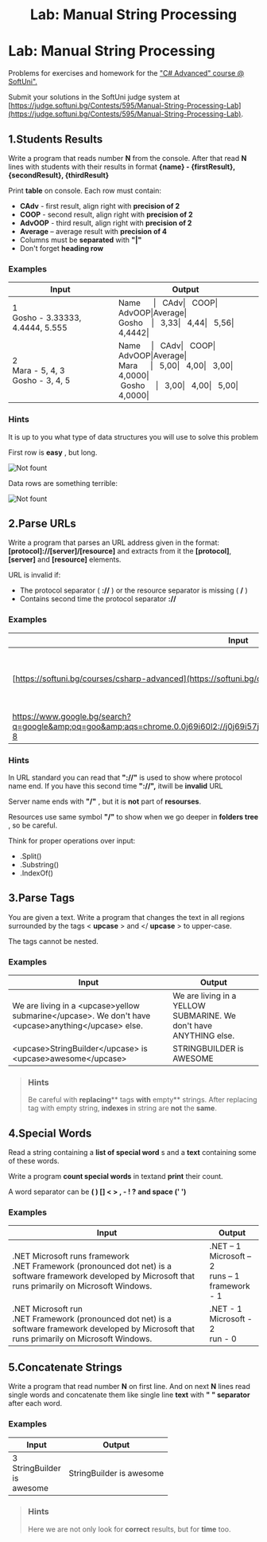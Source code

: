 ﻿# <p align="center"> Lab: Manual String Processing </p>

# Lab: Manual String Processing

Problems for exercises and homework for the [&quot;C# Advanced&quot; course @ SoftUni&quot;.](https://softuni.bg/trainings/1633/csharp-advanced-may-2017)

Submit your solutions in the SoftUni judge system at [https://judge.softuni.bg/Contests/595/Manual-String-Processing-Lab](https://judge.softuni.bg/Contests/595/Manual-String-Processing-Lab).

## 1.Students Results

Write a program that reads number **N** from the console. After that read **N** lines with students with their results in format **{name} - {firstResult}, {secondResult}, {thirdResult}**

Print **table** on console. Each row must contain:

- **CAdv** - first result, align right with **precision of 2**
- **COOP** - second result, align right with **precision of 2**
- **AdvOOP** - third result, align right with **precision of 2**
- **Average** – average result with **precision of 4**
- Columns must be **separated** with **&quot;|&quot;**
- Don&#39;t forget **heading row**

### Examples

| **Input** | **Output** |
| --- | --- |
| 1 <br/> Gosho - 3.33333, 4.4444, 5.555 |&nbsp;Name&nbsp;&nbsp;&nbsp;&nbsp;&nbsp;&nbsp;\|&nbsp;&nbsp;&nbsp;CAdv\|&nbsp;&nbsp;&nbsp;COOP\|&nbsp;AdvOOP\|Average\| <br/> &nbsp;Gosho&nbsp;&nbsp;&nbsp;&nbsp;\|&nbsp;&nbsp;&nbsp;3,33\|&nbsp;&nbsp;&nbsp;4,44\|&nbsp;&nbsp;&nbsp;5,56\|&nbsp;4,4442\| |
| 2 <br/> Mara - 5, 4, 3 <br/> Gosho - 3, 4, 5 |&nbsp;Name&nbsp;&nbsp;&nbsp;&nbsp;&nbsp;\|&nbsp;&nbsp;&nbsp;CAdv\|&nbsp;&nbsp;&nbsp;COOP\|&nbsp;AdvOOP\|Average\| <br/>&nbsp;Mara&nbsp;&nbsp;&nbsp;&nbsp;&nbsp;&nbsp;\|&nbsp;&nbsp;&nbsp;5,00\|&nbsp;&nbsp;&nbsp;4,00\|&nbsp;&nbsp;&nbsp;3,00\|&nbsp;4,0000\|<br/>&nbsp; Gosho&nbsp;&nbsp;&nbsp;&nbsp;&nbsp;\|&nbsp;&nbsp;&nbsp;3,00\|&nbsp;&nbsp;&nbsp;4,00\|&nbsp;&nbsp;&nbsp;5,00\|&nbsp;4,0000\| |

### Hints

It is up to you what type of data structures you will use to solve this problem

First row is **easy** , but long.

![Not fount](/C%23Fundamentals/Advanced-CSharp/images/12.PNG)

Data rows are something terrible:

![Not fount](/C%23Fundamentals/Advanced-CSharp/images/13.PNG)

## 2.Parse URLs

Write a program that parses an URL address given in the format: **[protocol]://[server]/[resource]** and extracts from it the **[protocol]**, **[server]** and **[resource]** elements.

URL is invalid if:

- The protocol separator ( **://** ) or the resource separator is missing ( **/** )
- Contains second time the protocol separator **://**

### Examples

| **Input** | **Output** |
| --- | --- |
| [https://softuni.bg/courses/csharp-advanced](https://softuni.bg/courses/csharp-advanced) | Protocol = https <br/> Server = softuni.bg <br/> Resources = courses/csharp-advance |
| https://www.google.bg/search?q=google&amp;oq=goo&amp;aqs=chrome.0.0j69i60l2://j0j69i57j69i65.2112j0j7&amp;sourceid=chrome&amp;ie=UTF-8 | Invalid URL |

### Hints

In URL standard you can read that **&quot;://&quot;** is used to show where protocol name end. If you have this second time **&quot;://&quot;,** itwill be **invalid** URL

Server name ends with **&quot;/&quot;** , but it is **not** part of **resourses**.

Resources use same symbol **&quot;/&quot;** to show when we go deeper in **folders tree** , so be careful.

Think for proper operations over input:

- .Split()
- .Substring()
- .IndexOf()

## 3.Parse Tags

You are given a text. Write a program that changes the text in all regions surrounded by the tags &lt; **upcase** &gt; and &lt;/ **upcase** &gt; to upper-case.

The tags cannot be nested.

### Examples

| **Input** | **Output** |
| --- | --- |
| We are living in a &lt;upcase&gt;yellow submarine&lt;/upcase&gt;. We don&#39;t have &lt;upcase&gt;anything&lt;/upcase&gt; else. | We are living in a YELLOW SUBMARINE. We don&#39;t have ANYTHING else. |
| &lt;upcase&gt;StringBuilder&lt;/upcase&gt; is &lt;upcase&gt;awesome&lt;/upcase&gt; | STRINGBUILDER is AWESOME |

> ### Hints
> Be careful with **replacing**** tags **with** empty** strings.
> After replacing tag with empty string, **indexes** in string are **not** the **same**.

## 4.Special Words

Read a string containing a **list of special word** s and a **text** containing some of these words.

Write a program **count special words** in textand **print** their count.

A word separator can be **( ) [] &lt; &gt; , - ! ?** **and space (&#39; &#39;)**

### Examples

| **Input** | **Output** |
| --- | --- |
| .NET Microsoft runs framework <br/> .NET Framework (pronounced dot net) is a software framework developed by Microsoft that runs primarily on Microsoft Windows. | .NET – 1 <br/> Microsoft – 2 <br/> runs – 1 <br/> framework - 1 |
| .NET Microsoft run <br/> .NET Framework (pronounced dot net) is a software framework developed by Microsoft that runs primarily on Microsoft Windows. | .NET - 1 <br/> Microsoft - 2 <br/> run - 0 |

## 5.Concatenate Strings

Write a program that read number **N** on first line. And on next **N** lines read single words and concatenate them like single line **text** with **&quot; &quot; separator** after each word.

### Examples

| **Input** | **Output** |
| --- | --- |
| 3 <br/> StringBuilder <br/> is <br/> awesome | StringBuilder is awesome |


> ### Hints
> Here we are not only look for **correct** results, but for **time** too.